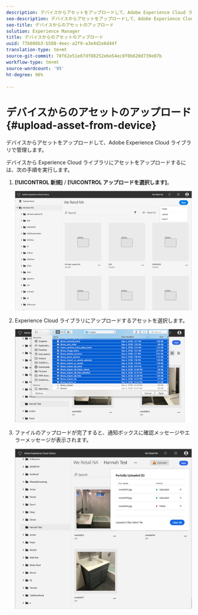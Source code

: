 ```yaml
---
description: デバイスからアセットをアップロードして、Adobe Experience Cloud ライブラリで管理します。
seo-description: デバイスからアセットをアップロードして、Adobe Experience Cloud ライブラリで管理します。
seo-title: デバイスからのアセットのアップロード
solution: Experience Manager
title: デバイスからのアセットのアップロード
uuid: 77b608b3-b588-4eec-a2f9-a3e4d2e6d44f
translation-type: tm+mt
source-git-commit: 78f62e51e07df88252e6e54ec8f0b620d739e07b
workflow-type: tm+mt
source-wordcount: '95'
ht-degree: 96%

---
```



# デバイスからのアセットのアップロード{#upload-asset-from-device}

デバイスからアセットをアップロードして、Adobe Experience Cloud ライブラリで管理します。

デバイスから Experience Cloud ライブラリにアセットをアップロードするには、次の手順を実行します。

1. **[!UICONTROL 新規]** / **[!UICONTROL アップロードを選択します]**。

   ![](assets/library_new_folder_upload.png)

1. Experience Cloud ライブラリにアップロードするアセットを選択します。

   ![](assets/library_upload_assets_device.png)

1. ファイルのアップロードが完了すると、通知ボックスに確認メッセージやエラーメッセージが表示されます。

   ![](assets/library_error_confirm_messages.png)

